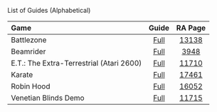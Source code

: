 List of Guides (Alphabetical)

|Game|Guide|RA Page|
|:--|:--:|:--:|
|Battlezone|[Full](Battlezone-(Atari-2600))|[13138](https://retroachievements.org/game/13138)|
|Beamrider|[Full](Beamrider-(Atari-2600))|[3948](https://retroachievements.org/game/3948)|
|E.T.: The Extra-Terrestrial (Atari 2600)|[Full](E.T.:-The-Extra-Terrestrial-(Atari-2600))|[11710](https://retroachievements.org/game/11710)|
|Karate|[Full](Karate-(Atari-2600))|[17461](https://retroachievements.org/game/17461)|
|Robin Hood|[Full](Robin-Hood-(Atari-2600))|[16052](https://retroachievements.org/game/16052)|
|Venetian Blinds Demo|[Full](Venetian-Blinds-Demo-(Atari-2600))|[11715](http://retroachievements.org/game/11715)|

